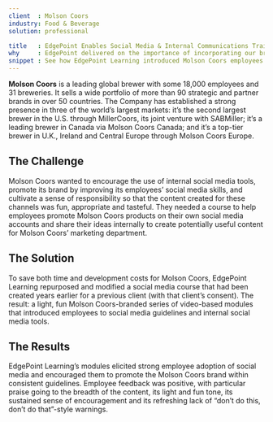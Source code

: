 ```yaml
---
client  : Molson Coors
industry: Food & Beverage
solution: professional

title   : EdgePoint Enables Social Media & Internal Communications Training
why     : EdgePoint delivered on the importance of incorporating our brands and products in all levels of the project from audio to each visual element.
snippet : See how EdgePoint Learning introduced Molson Coors employees to the Company’s social media guidelines and tools.
---
```


**Molson Coors** is a leading global brewer with some 18,000 employees and 31 breweries. It sells a wide portfolio of more than 90 strategic and partner brands in over 50 countries. The Company has established a strong presence in three of the world’s largest markets: it’s the second largest brewer in the U.S. through MillerCoors, its joint venture with SABMiller; it’s a leading brewer in Canada via Molson Coors Canada; and it’s a top-tier brewer in U.K., Ireland and Central Europe through Molson Coors Europe.

## The Challenge
Molson Coors wanted to encourage the use of internal social media tools, promote its brand by improving its employees’ social media skills, and cultivate a sense of responsibility so that the content created for these channels was fun, appropriate and tasteful. They needed a course to help employees promote Molson Coors products on their own social media accounts and share their ideas internally to create potentially useful content for Molson Coors’ marketing department.

## The Solution
To save both time and development costs for Molson Coors, EdgePoint Learning repurposed and modified a social media course that had been created years earlier for a previous client (with that client’s consent). The result: a light, fun Molson Coors-branded series of video-based modules that introduced employees to social media guidelines and internal social media tools.

## The Results
EdgePoint Learning’s modules elicited strong employee adoption of social media and encouraged them to promote the Molson Coors brand within consistent guidelines. Employee feedback was positive, with particular praise going to the breadth of the content, its light and fun tone, its sustained sense of encouragement and its refreshing lack of “don’t do this, don’t do that”-style warnings.
